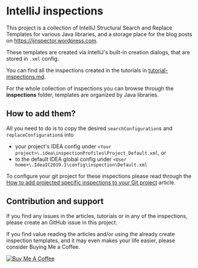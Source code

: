 # IntelliJ inspections

This project is a collection of IntelliJ Structural Search and Replace Templates for various Java libraries, and a storage place for the blog posts on https://ijnspector.wordpress.com.

These templates are created via IntelliJ's built-in creation dialogs, that are stored in `.xml` config.

You can find all the inspections created in the tutorials in [tutorial-inspections.md](tutorial/summary/tutorial-inspections.md).

For the whole collection of inspections you can browse through the **inspections** folder, templates are organized by Java libraries.

## How to add them?

All you need to do is to copy the desired `searchConfiguration`s and `replaceConfiguration`s into
* your project's IDEA config under `<Your project>\.idea\inspectionProfiles\Project_Default.xml`, or
* to the default IDEA global config under `<User home>\.IdeaIC2019.1\config\inspection\Default.xml`

To configure your git project for these inspections please read through the [How to add projected specific inspections to your Git project](https://ijnspector.wordpress.com/2018/11/21/how-to-add-project-specific-inspections-to-your-git-project/) article.

## Contribution and support

If you find any issues in the articles, tutorials or in any of the inspections, please create an GitHub issue in this project.

If you find value reading the articles and/or using the already create inspection templates, and it may even makes your life easier, please consider Buying Me a Coffee.

<a href="https://www.buymeacoffee.com/picimako" target="_blank"><img src="https://bmc-cdn.nyc3.digitaloceanspaces.com/BMC-button-images/custom_images/purple_img.png" alt="Buy Me A Coffee" style="height: auto !important;width: auto !important;" ></a>
